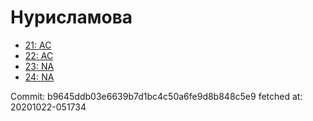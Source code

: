 # Нурисламова
- [21: AC](21.md)
- [22: AC](22.md)
- [23: NA](23.md)
- [24: NA](24.md)

Commit: b9645ddb03e6639b7d1bc4c50a6fe9d8b848c5e9
 fetched at: 20201022-051734
